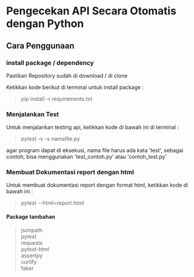 # Pengecekan API Secara Otomatis dengan Python
## Cara Penggunaan
### install package / dependency
Pastikan Repository sudah di download / di clone

Ketikkan kode berikut di terminal untuk install package :
> pip install -r requirements.txt

### Menjalankan Test
Untuk menjalankan testing api, ketikkan kode di bawah ini di terminal :
>pytest -v -s namafile.py

agar program dapat di eksekusi, nama file harus ada kata 'test', sebagai contoh, bisa menggunakan 'test_contoh.py' atau 'contoh_test.py'

### Membuat Dokumentasi report dengan html
Untuk membuat dokumentasi report dengan format html, ketikkan kode di bawah ini :
>pytest --html=report.html 


#### Package tambahan 
>jsonpath <br>
> pytest <br>
> requests <br>
> pytest-html <br>
> assertpy <br>
> curlify <br>
> faker

